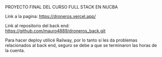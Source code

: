 PROYECTO FINAL DEL CURSO FULL STACK EN NUCBA

Link a la pagina: https://droneros.vercel.app/

Link al repositorio del back end: https://github.com/mauro4889/droneros_back.git

Para hacer deploy utilicé Railway, por lo tanto si les da problemas relacionados al back end, seguro se debe a que se terminaron las horas de la cuenta.
